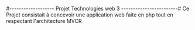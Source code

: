 #------------------- Projet Technologies web 3 ------------------------#
Ce Projet consistait à concevoir une application web faite en php tout en respectant l'architecture MVCR

